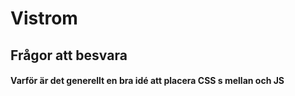 # Vistrom

## Frågor att besvara

#### Varför är det generellt en bra idé att placera CSS <link>s mellan <head></head> och JS
<script>s precis innan </body>? Känner du till några undantag?

#### Beskriv skillnaderna mellan en cookie, sessionStorage och localStorage.

#### Kan du förklara skillnaden mellan att koda en webbplats för att vara responsiv i jämförelse
med att använda en mobile-first-strategi?

#### Om du vill kolla hur en viss funktions (t.ex. CSS Flexible Box Layout) stöd ser ut i olika
webbläsare, vilken tjänst använder du?

#### När det kommer till styling med CSS så ska du inte använda ID’n som selektorer. Redogör
gärna varför, och varför det är bättre att använda klasser istället.

#### Vissa bildfiler är i “fel” filformat. Byt gärna filformat till det du anser är bäst samt redogör
varför.
